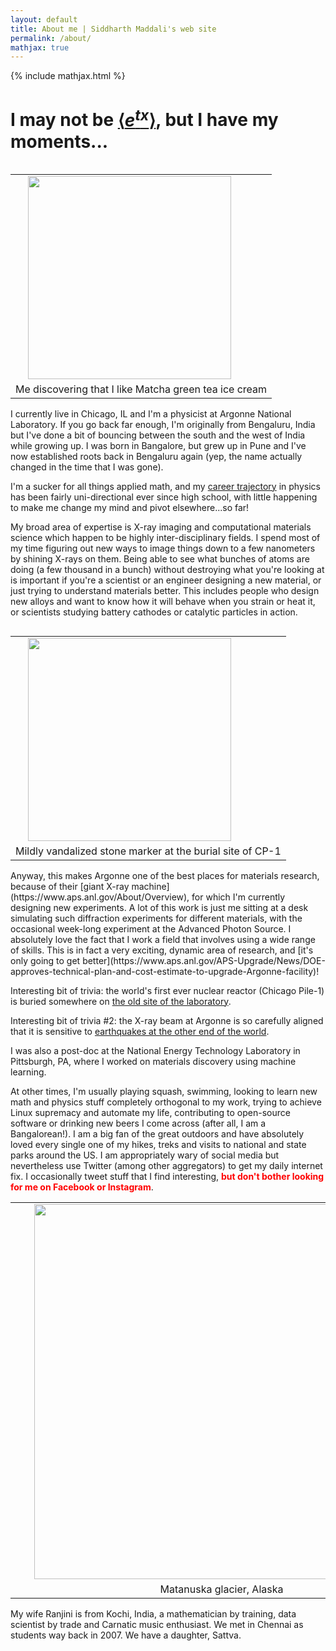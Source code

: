 ```yaml
---
layout: default
title: About me | Siddharth Maddali's web site
permalink: /about/
mathjax: true
---
```

{% include mathjax.html %}

# I may not be <span translate="no"><a href="https://en.wikipedia.org/wiki/Moment-generating_function">$\left\langle e^{tx}\right\rangle$</a></span>, but I have my moments...

<table class="image" align="left" width="350">
<tr><td text-align="center"><img src="{{ site.url }}/images/me.png" width="325" align="left" style="margin:0px 20px" ></td></tr>
<tr><td class="caption" align="center">Me discovering that I like Matcha green tea ice cream</td></tr>
</table>

I currently live in Chicago, IL and I'm a physicist at Argonne National Laboratory.
If you go back far enough, I'm originally from Bengaluru, India but I've done a bit of bouncing between the south and the west of India while growing up. 
I was born in Bangalore, but grew up in Pune and I've now established roots back in Bengaluru again (yep, the name actually changed in the time that I was gone).

I'm a sucker for all things applied math, and my [career trajectory]({{site.url}}/professional/cv#workex) in physics has been fairly uni-directional ever since high school, with little happening to make me change my mind and pivot elsewhere...so far!

My broad area of expertise is X-ray imaging and computational materials science which happen to be highly inter-disciplinary fields. 
I spend most of my time figuring out new ways to image things down to a few nanometers by shining X-rays on them.
Being able to see what bunches of atoms are doing (a few thousand in a bunch) without destroying what you're looking at is important if you're a scientist or an engineer designing a new material, or just trying to understand materials better.
This includes people who design new alloys and want to know how it will behave when you strain or heat it, or scientists studying battery cathodes or catalytic particles in action.


<table class="image" align="right" width="350">
<tr><td text-align="center"><img src="{{ site.url }}/images/cp1.jpg" width="325" align="left" style="margin:0px 20px" ></td></tr>
<tr><td class="caption" align="center">Mildly vandalized stone marker at the burial site of CP-1</td></tr>
</table>
Anyway, this makes Argonne one of the best places for materials research, because of their [giant X-ray machine](https://www.aps.anl.gov/About/Overview), for which I'm currently designing new experiments.
A lot of this work is just me sitting at a desk simulating such diffraction experiments for different materials, with the occasional week-long experiment at the Advanced Photon Source.
I absolutely love the fact that I work a field that involves using a wide range of skills.
This is in fact a very exciting, dynamic area of research, and [it's only going to get better](https://www.aps.anl.gov/APS-Upgrade/News/DOE-approves-technical-plan-and-cost-estimate-to-upgrade-Argonne-facility)!

Interesting bit of trivia: the world's first ever nuclear reactor (Chicago Pile-1) is buried somewhere on [the old site of the laboratory](https://www.atlasobscura.com/places/red-gate-woods).

Interesting bit of trivia #2: the X-ray beam at Argonne is so carefully aligned that it is sensitive to <a href="https://www.flickr.com/photos/argonne/32879127374">earthquakes at the other end of the world</a>.

I was also a post-doc at the National Energy Technology Laboratory in Pittsburgh, PA, where I worked on materials discovery using machine learning.

<a name="noseriously"></a>
At other times, I'm usually playing squash, swimming, looking to learn new math and physics stuff completely orthogonal to my work, trying to achieve Linux supremacy and automate my life, contributing to open-source software or drinking new beers I come across (after all, I am a Bangalorean!).
I am a big fan of the great outdoors and have absolutely loved every single one of my hikes, treks and visits to national and state parks around the US.
I am appropriately wary of social media but nevertheless use Twitter (among other aggregators) to get my daily internet fix.
I occasionally tweet stuff that I find interesting, <font color="red"><strong>but don't bother looking for me on Facebook or Instagram</strong></font>.

<table class="image" align="center">
<tr><td><img src="{{ site.url }}/images/couple.jpg" width="600" style="margin:0px 30px"></td></tr>
<tr><td class="caption" align="center">Matanuska glacier, Alaska</td></tr>
</table>

My wife Ranjini is from Kochi, India, a mathematician by training, data scientist by trade and Carnatic music enthusiast.
We met in Chennai as students way back in 2007.
We have a daughter, Sattva.

